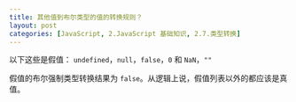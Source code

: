 ```yaml
---
title: 其他值到布尔类型的值的转换规则？
layout: post
categories: [JavaScript, 2.JavaScript 基础知识, 2.7.类型转换]
---
```


以下这些是假值： `undefined`，`null`，`false`，`0` 和 `NaN`，`""`

假值的布尔强制类型转换结果为 `false`。从逻辑上说，假值列表以外的都应该是真值。
